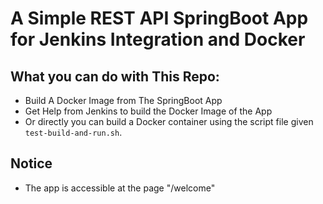 # A Simple REST API SpringBoot App for Jenkins Integration and Docker

## What you can do with This Repo:
 - Build A Docker Image from The SpringBoot App
 - Get Help from Jenkins to build the Docker Image of the App 
 - Or directly you can build a Docker container using the script file given `test-build-and-run.sh`.


## Notice 
- The app is accessible at the page "/welcome"